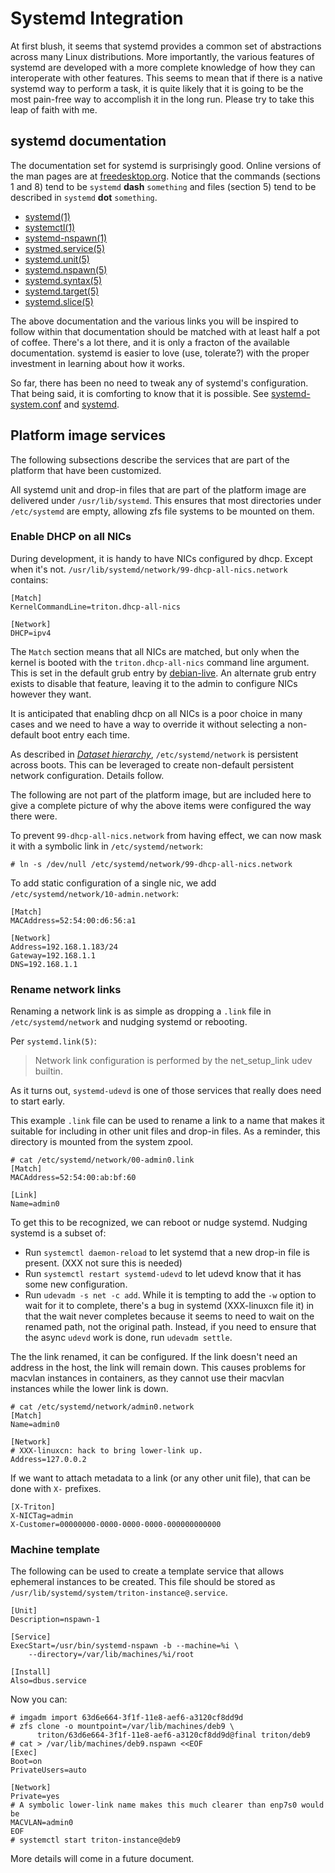 <!--
    This Source Code Form is subject to the terms of the Mozilla Public
    License, v. 2.0. If a copy of the MPL was not distributed with this
    file, You can obtain one at http://mozilla.org/MPL/2.0/.
-->

<!--
    Copyright 2020 Joyent, Inc
-->

# Systemd Integration

At first blush, it seems that systemd provides a common set of abstractions
across many Linux distributions.  More importantly, the various features of
systemd are developed with a more complete knowledge of how they can
interoperate with other features.  This seems to mean that if there is a native
systemd way to perform a task, it is quite likely that it is going to be the
most pain-free way to accomplish it in the long run.  Please try to take this
leap of faith with me.

## systemd documentation

The documentation set for systemd is surprisingly good.  Online versions of the
man pages are at
[freedesktop.org](https://www.freedesktop.org/software/systemd/man/index.html).
Notice that the commands (sections 1 and 8) tend to be `systemd` **dash**
`something` and files (section 5) tend to be described in `systemd` **dot**
`something`.

* [systemd(1)](https://www.freedesktop.org/software/systemd/man/systemd.html)
* [systemctl(1)](https://www.freedesktop.org/software/systemd/man/systemctl.html#)
* [systemd-nspawn(1)](https://www.freedesktop.org/software/systemd/man/systemd-nspawn.html)
* [systmed.service(5)](https://www.freedesktop.org/software/systemd/man/systemd.service.html)
* [systemd.unit(5)](https://www.freedesktop.org/software/systemd/man/systemd.unit.html)
* [systemd.nspawn(5)](https://www.freedesktop.org/software/systemd/man/systemd.nspawn.html)
* [systemd.syntax(5)](https://www.freedesktop.org/software/systemd/man/systemd.syntax.html)
* [systemd.target(5)](https://www.freedesktop.org/software/systemd/man/systemd.target.html)
* [systemd.slice(5)](https://www.freedesktop.org/software/systemd/man/systemd.slice.html)

The above documentation and the various links you will be inspired to follow
within that documentation should be matched with at least half a pot of coffee.
There's a lot there, and it is only a fracton of the available documentation.
systemd is easier to love (use, tolerate?) with the proper investment in
learning about how it works.

So far, there has been no need to tweak any of systemd's configuration.  That
being said, it is comforting to know that it is possible.  See
[systemd-system.conf](https://www.freedesktop.org/software/systemd/man/systemd-system.conf.html)
and [systemd](https://www.freedesktop.org/software/systemd/man/systemd.html).

## Platform image services

The following subsections describe the services that are part of the platform
that have been customized.

All systemd unit and drop-in files that are part of the platform image are
delivered under `/usr/lib/systemd`.  This ensures that most directories under
`/etc/systemd` are empty, allowing zfs file systems to be mounted on them.


### Enable DHCP on all NICs

During development, it is handy to have NICs configured by dhcp.  Except when
it's not.  `/usr/lib/systemd/network/99-dhcp-all-nics.network` contains:

```
[Match]
KernelCommandLine=triton.dhcp-all-nics

[Network]
DHCP=ipv4
```

The `Match` section means that all NICs are matched, but only when the kernel is
booted with the `triton.dhcp-all-nics` command line argument.  This is set in
the default grub entry by [debian-live](../tools/debian-live).  An alternate
grub entry exists to disable that feature, leaving it to the admin to configure
NICs however they want.

It is anticipated that enabling dhcp on all NICs is a poor choice in many cases
and we need to have a way to override it without selecting a non-default boot
entry each time.

As described in [*Dataset hierarchy*](4-zfs.md#datasets-hierarchy),
`/etc/systemd/network` is persistent across boots.  This can be leveraged to
create non-default persistent network configuration.  Details follow.

The following are not part of the platform image, but are included here to give
a complete picture of why the above items were configured the way there were.

To prevent `99-dhcp-all-nics.network` from having effect, we can now mask it
with a symbolic link in `/etc/systemd/network`:

```
# ln -s /dev/null /etc/systemd/network/99-dhcp-all-nics.network
```

To add static configuration of a single nic, we add
`/etc/systemd/network/10-admin.network`:

```
[Match]
MACAddress=52:54:00:d6:56:a1

[Network]
Address=192.168.1.183/24
Gateway=192.168.1.1
DNS=192.168.1.1
```

### Rename network links

Renaming a network link is as simple as dropping a `.link` file in
`/etc/systemd/network` and nudging systemd or rebooting.

Per `systemd.link(5)`:

> Network link configuration is performed by the net_setup_link udev builtin.

As it turns out, `systemd-udevd` is one of those services that really does need
to start early.

This example `.link` file can be used to rename a link to a name that makes it
suitable for including in other unit files and drop-in files.  As a reminder,
this directory is mounted from the system zpool.

```
# cat /etc/systemd/network/00-admin0.link
[Match]
MACAddress=52:54:00:ab:bf:60

[Link]
Name=admin0
```

To get this to be recognized, we can reboot or nudge systemd.  Nudging systemd
is a subset of:

- Run `systemctl daemon-reload` to let systemd that a new drop-in file is
  present.  (XXX not sure this is needed)
- Run `systemctl restart systemd-udevd` to let udevd know that it has some new
  configuration.
- Run `udevadm -s net -c add`.  While it is tempting to add the `-w` option to
  wait for it to complete, there's a bug in systemd (XXX-linuxcn file it) in
  that the wait never completes because it seems to need to wait on the renamed
  path, not the original path.  Instead, if you need to ensure that the async
  `udevd` work is done, run `udevadm settle`.

The the link renamed, it can be configured.  If the link doesn't need an address
in the host, the link will remain down.  This causes problems for macvlan
instances in containers, as they cannot use their macvlan instances while the
lower link is down.

```
# cat /etc/systemd/network/admin0.network
[Match]
Name=admin0

[Network]
# XXX-linuxcn: hack to bring lower-link up.
Address=127.0.0.2
```

If we want to attach metadata to a link (or any other unit file), that can be
done with `X-` prefixes.

```
[X-Triton]
X-NICTag=admin
X-Customer=00000000-0000-0000-0000-000000000000
```

### Machine template

The following can be used to create a template service that allows ephemeral
instances to be created.  This file should be stored as
`/usr/lib/systemd/system/triton-instance@.service`.

```
[Unit]
Description=nspawn-1

[Service]
ExecStart=/usr/bin/systemd-nspawn -b --machine=%i \
	--directory=/var/lib/machines/%i/root

[Install]
Also=dbus.service
```

Now you can:

```
# imgadm import 63d6e664-3f1f-11e8-aef6-a3120cf8dd9d
# zfs clone -o mountpoint=/var/lib/machines/deb9 \
      triton/63d6e664-3f1f-11e8-aef6-a3120cf8dd9d@final triton/deb9
# cat > /var/lib/machines/deb9.nspawn <<EOF
[Exec]
Boot=on
PrivateUsers=auto

[Network]
Private=yes
# A symbolic lower-link name makes this much clearer than enp7s0 would be
MACVLAN=admin0
EOF
# systemctl start triton-instance@deb9
```

More details will come in a future document.

